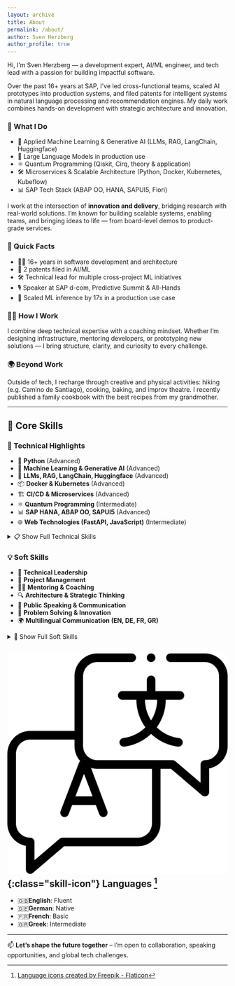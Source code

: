 ```yaml
---
layout: archive
title: About
permalink: /about/
author: Sven Herzberg
author_profile: true
---
```


Hi, I’m Sven Herzberg — a development expert, AI/ML engineer, and tech lead with a passion for building impactful software.

Over the past 16+ years at SAP, I've led cross-functional teams, scaled AI prototypes into production systems, and filed patents for intelligent systems in natural language processing and recommendation engines. My daily work combines hands-on development with strategic architecture and innovation.

### 🧠 What I Do

- 🤖 Applied Machine Learning & Generative AI (LLMs, RAG, LangChain, Huggingface)
- 🧠 Large Language Models in production use
- ⚛️ Quantum Programming (Qiskit, Cirq, theory & application)
- 🛠️ Microservices & Scalable Architecture (Python, Docker, Kubernetes, Kubeflow)
- 📊 SAP Tech Stack (ABAP OO, HANA, SAPUI5, Fiori)

I work at the intersection of **innovation and delivery**, bridging research with real-world solutions. I’m known for building scalable systems, enabling teams, and bringing ideas to life — from board-level demos to product-grade services.

### 🎯 Quick Facts

- 🧑‍💻 16+ years in software development and architecture  
- 🧬 2 patents filed in AI/ML  
- 🛠️ Technical lead for multiple cross-project ML initiatives  
- 🎙️ Speaker at SAP d-com, Predictive Summit & All-Hands  
- 🚀 Scaled ML inference by 17x in a production use case  

### 👨‍🏫 How I Work

I combine deep technical expertise with a coaching mindset. Whether I’m designing infrastructure, mentoring developers, or prototyping new solutions — I bring structure, clarity, and curiosity to every challenge.

### 🌍 Beyond Work

Outside of tech, I recharge through creative and physical activities: hiking (e.g. Camino de Santiago), cooking, baking, and improv theatre. I recently published a family cookbook with the best recipes from my grandmother.

---


## 🧠 Core Skills

### 🔧 Technical Highlights

- 🐍 **Python** (Advanced)
- 🤖 **Machine Learning & Generative AI** (Advanced)
- 🧬 **LLMs, RAG, LangChain, Huggingface** (Advanced)
- 📦 **Docker & Kubernetes** (Advanced)
- 🏗️ **CI/CD & Microservices** (Advanced)
- ⚛️ **Quantum Programming** (Intermediate)
- 📊 **SAP HANA, ABAP OO, SAPUI5** (Advanced)
- 🌐 **Web Technologies (FastAPI, JavaScript)** (Intermediate)

<details>
  <summary>📋 Show Full Technical Skills</summary>
  <ul>
    <li><strong>Python</strong>: Advanced</li>
    <li><strong>Machine Learning (sklearn, pandas, numpy)</strong>: Advanced</li>
    <li><strong>Deep Learning (TensorFlow, Keras)</strong>: Advanced</li>
    <li><strong>LLMs, RAG, LangChain, Huggingface</strong>: Advanced</li>
    <li><strong>Docker</strong>: Advanced</li>
    <li><strong>Kubernetes</strong>: Advanced</li>
    <li><strong>Kubeflow</strong>: Advanced</li>
    <li><strong>CI/CD</strong>: Advanced</li>
    <li><strong>ABAP OO</strong>: Advanced</li>
    <li><strong>SAPUI5 / Fiori</strong>: Advanced</li>
    <li><strong>JavaScript</strong>: Intermediate</li>
    <li><strong>FastAPI / Flask / Django</strong>: Intermediate</li>
    <li><strong>Google Cloud Platform</strong>: Intermediate</li>
    <li><strong>Vector DBs (Weaviate, FAISS, etc.)</strong>: Intermediate</li>
    <li><strong>Elasticsearch</strong>: Intermediate</li>
    <li><strong>SQL / PostgreSQL / MongoDB</strong>: Intermediate</li>
    <li><strong>Streamlit</strong>: Intermediate</li>
    <li><strong>HANA Core Data Services</strong>: Intermediate</li>
    <li><strong>Blockchain</strong>: Beginner</li>
    <li><strong>SAP HANA ML Library</strong>: Intermediate</li>
    <li><strong>Git / Version Control</strong>: Intermediate</li>
    <li><strong>JIRA</strong>: Intermediate</li>
    <li><strong>LaTeX / MATLAB / Mathematica</strong>: Intermediate</li>
    <li><strong>AWS Alexa</strong>: Beginner</li>
  </ul>
</details>

### 💡 Soft Skills

- 🧭 **Technical Leadership**
- 🎯 **Project Management**
- 🧑‍🏫 **Mentoring & Coaching**
- 🔍 **Architecture & Strategic Thinking**
- 🎤 **Public Speaking & Communication**
- 🧠 **Problem Solving & Innovation**
- 🌍 **Multilingual Communication (EN, DE, FR, GR)**

<details>
  <summary>🧠 Show Full Soft Skills</summary>
  <ul>
    <li><strong>Technical Leadership</strong>: Advanced</li>
    <li><strong>Project Management</strong>: Advanced</li>
    <li><strong>Mentoring & Coaching</strong>: Advanced</li>
    <li><strong>Architecture Design</strong>: Advanced</li>
    <li><strong>Communication & Presentation</strong>: Advanced</li>
    <li><strong>Collaboration</strong>: Advanced</li>
    <li><strong>Strategic Thinking</strong>: Advanced</li>
    <li><strong>Stakeholder Management</strong>: Intermediate</li>
    <li><strong>Innovation & Prototyping</strong>: Advanced</li>
    <li><strong>Performance Optimization</strong>: Advanced</li>
    <li><strong>Problem Solving</strong>: Advanced</li>
    <li><strong>Multilingual Communication</strong>: Advanced</li>
    <li><strong>Documentation & Training</strong>: Advanced</li>
    <li><strong>Self-Organization</strong>: Advanced</li>
  </ul>
</details>

## ![Languages Icon](/assets/icons/language-2.png){:class="skill-icon"} Languages [^3]

- 🇬🇧**English**: Fluent
- 🇩🇪**German**: Native
- 🇫🇷**French**: Basic
- 🇬🇷**Greek**: Intermediate

---

📫 **Let’s shape the future together** – I’m open to collaboration, speaking opportunities, and global tech challenges.


[^3]: <a href="https://www.flaticon.com/free-icons/language" title="language icons">Language icons created by Freepik - Flaticon</a>